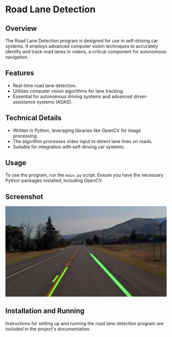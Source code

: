 # Road Lane Detection

## Overview
The Road Lane Detection program is designed for use in self-driving car systems. It employs advanced computer vision techniques to accurately identify and track road lanes in videos, a critical component for autonomous navigation.

## Features
- Real-time road lane detection.
- Utilizes computer vision algorithms for lane tracking.
- Essential for autonomous driving systems and advanced driver-assistance systems (ADAS).

## Technical Details
- Written in Python, leveraging libraries like OpenCV for image processing.
- The algorithm processes video input to detect lane lines on roads.
- Suitable for integration with self-driving car systems.

## Usage
To use the program, run the `main.py` script. Ensure you have the necessary Python packages installed, including OpenCV.

## Screenshot
![Raw Road Lane Example](https://github.com/brosio-lsn/road_lane_detection/blob/master/example_on_an_image.png)

## Installation and Running
Instructions for setting up and running the road lane detection program are included in the project's documentation.

